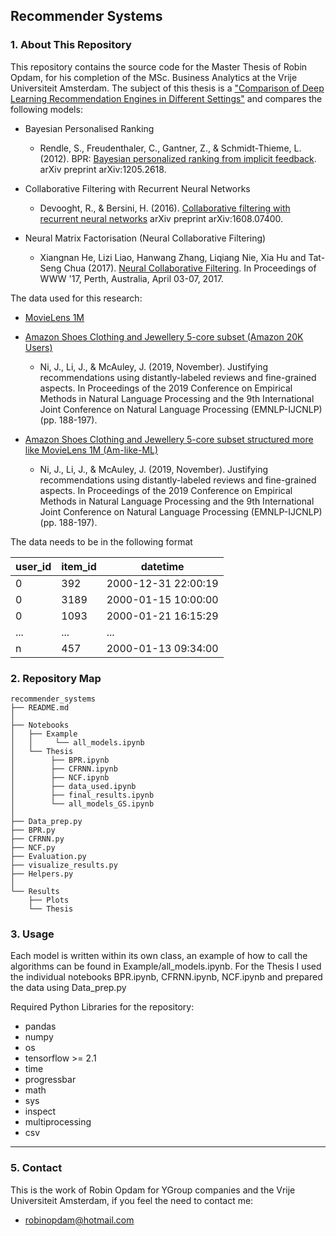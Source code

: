 ## Recommender Systems

### 1. About This Repository

This repository contains the source code for the Master Thesis of Robin Opdam, for his completion of the MSc. Business Analytics at the Vrije Universiteit Amsterdam. The subject of this thesis is a ["Comparison of Deep Learning Recommendation Engines in Different Settings"](https://science.vu.nl/en/education/internship-office-for-mathematics-and-computer-science/master-project-ba/internship-papers-online/index.aspx) and compares the following models:

* Bayesian Personalised Ranking
    - Rendle, S., Freudenthaler, C., Gantner, Z., & Schmidt-Thieme, L. (2012). BPR: [Bayesian personalized ranking from implicit feedback](https://arxiv.org/pdf/1205.2618.pdf). arXiv preprint arXiv:1205.2618.

* Collaborative Filtering with Recurrent Neural Networks
    - Devooght, R., & Bersini, H. (2016). [Collaborative filtering with recurrent neural networks](https://arxiv.org/pdf/1608.07400.pdf) arXiv preprint arXiv:1608.07400.

* Neural Matrix Factorisation (Neural Collaborative Filtering) 
    - Xiangnan He, Lizi Liao, Hanwang Zhang, Liqiang Nie, Xia Hu and Tat-Seng Chua (2017). [Neural Collaborative Filtering](https://dl.acm.org/doi/10.1145/3038912.3052569). In Proceedings of WWW '17, Perth, Australia, April 03-07, 2017.
  
The data used for this research:

* [MovieLens 1M](https://grouplens.org/datasets/movielens/1m/)

* [Amazon Shoes Clothing and Jewellery 5-core subset (Amazon 20K Users)](https://grouplens.org/datasets/movielens/1m/)
    - Ni, J., Li, J., & McAuley, J. (2019, November). Justifying recommendations using distantly-labeled reviews and fine-grained aspects. In Proceedings of the 2019 Conference on Empirical Methods in Natural Language Processing and the 9th International Joint Conference on Natural Language Processing (EMNLP-IJCNLP) (pp. 188-197).

* [Amazon Shoes Clothing and Jewellery 5-core subset structured more like MovieLens 1M (Am-like-ML)](https://grouplens.org/datasets/movielens/1m/)
    - Ni, J., Li, J., & McAuley, J. (2019, November). Justifying recommendations using distantly-labeled reviews and fine-grained aspects. In Proceedings of the 2019 Conference on Empirical Methods in Natural Language Processing and the 9th International Joint Conference on Natural Language Processing (EMNLP-IJCNLP) (pp. 188-197).
    
The data needs to be in the following format

| user_id | item_id | datetime            |
|---------|---------|---------------------|
| 0       | 392     | 2000-12-31 22:00:19 |
| 0       | 3189    | 2000-01-15 10:00:00 |
| 0       | 1093    | 2000-01-21 16:15:29 |
|...      |...      |...                  |
| n       | 457     | 2000-01-13 09:34:00 |

### 2. Repository Map
```
recommender_systems
├── README.md
│
├── Notebooks
│   ├── Example
│   │     └── all_models.ipynb
│   └── Thesis
│        ├── BPR.ipynb
│        ├── CFRNN.ipynb    
│        ├── NCF.ipynb
│        ├── data_used.ipynb
│        ├── final_results.ipynb
│        └── all_models_GS.ipynb
│
├── Data_prep.py
├── BPR.py 
├── CFRNN.py
├── NCF.py
├── Evaluation.py
├── visualize_results.py
├── Helpers.py
│
└── Results
    ├── Plots
    └── Thesis  
```

### 3. Usage
Each model is written within its own class, an example of how to call the algorithms can be found in Example/all_models.ipynb. For the Thesis I used the individual notebooks BPR.ipynb, CFRNN.ipynb, NCF.ipynb and prepared the data using Data_prep.py
    
Required Python Libraries for the repository: 
    
* pandas
* numpy
* os
* tensorflow >= 2.1
* time
* progressbar
* math
* sys
* inspect
* multiprocessing
* csv

****
### 5. Contact

This is the work of Robin Opdam for YGroup companies and the Vrije Universiteit Amsterdam, if you feel the need to contact me:

* robinopdam@hotmail.com


<!-- ##### This repository is confidential and shall in no case be shared with entities outside of the organizaiton  -->


